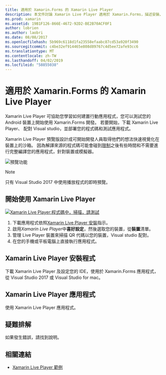 ```yaml
---
title: 適用於 Xamarin.Forms 的 Xamarin Live Player
description: 本文件討論 Xamarin Live Player 適用於 Xamarin.Forms，描述安裝、 Xamarin Live Player 應用程式、 範例搭配 Xamarin Live Player，限制，並進行疑難排解。
ms.prod: xamarin
ms.assetid: 19B1F126-866E-4672-92D2-BE2B70ACF0F1
author: lobrien
ms.author: laobri
ms.date: 08/08/2017
ms.openlocfilehash: 5b969c6118d1fa23558efaabc87cd53a920f3490
ms.sourcegitcommit: c4be32ef914465e808d89767c4d5ee72afe93cc6
ms.translationtype: MT
ms.contentlocale: zh-TW
ms.lasthandoff: 04/02/2019
ms.locfileid: "58855038"
---
```

# <a name="xamarin-live-player-for-xamarinforms"></a>適用於 Xamarin.Forms 的 Xamarin Live Player

Xamarin Live Player 可協助您學習如何建置行動應用程式，您可以測試您的 Android 裝置上開始使用 Xamarin.Forms 開發。 若要開始，下載 Xamarin Live Player、 配對 Visual studio，並部署您的程式碼和測試應用程式。

Xamarin Live Player 預覽版設計成可開始開發人員取得他們的想法快速視覺化在裝置上的沙箱。 因為解譯來源的程式碼可能會碰到[限制](limitations.md)之後有些時間和不需要進行完整編譯您的應用程式，針對裝置或模擬器。

![預覽功能](~/media/shared/preview.png)

> [!NOTE]
> 只有 Visual Studio 2017 中使用播放程式的即時預覽。

## <a name="get-started-with-xamarin-live-player"></a>開始使用 Xamarin Live Player

[![Xamarin Live Player:程式碼中，掃描，請測試](images/xamarin-live.png)](images/xamarin-live-sml.png#lightbox)

1. 下載應用程式依照[Xamarin Live Player 安裝](install.md)指示。
2. 啟用*Xamarin Live Player*中**喜好設定**，然後選取您的裝置，從**裝置**清單。
3. 管理 Live Player 裝置來掃描 QR 代碼以您的裝置，Visual studio 配對。
4. 在您的手機或平板電腦上直接執行應用程式。

## [<a name="xamarin-live-player-setup"></a>Xamarin Live Player 安裝程式](install.md)

下載 Xamarin Live Player 及設定您的 IDE，使用於 Xamarin.Forms 應用程式，從 Visual Studio 2017 或 Visual Studio for mac。 

## [<a name="xamarin-live-player-app"></a>Xamarin Live Player 應用程式](player.md)

使用 Xamarin Live Player 應用程式。

## [<a name="troubleshooting"></a>疑難排解](troubleshooting.md)

如果發生錯誤，請找到說明。

## <a name="related-links"></a>相關連結

- [Xamarin Live Player 範例](https://developer.xamarin.com/samples/xamarin-live-player/all/)

